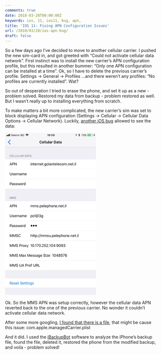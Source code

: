 ```yaml
---
comments: true
date: 2018-03-28T00:00:00Z
keywords: ios, 11, ios11, bug, apn, 
title: 'IOS 11: Fixing APN Configuration Issues'
url: /2018/03/28/ios-apn-bug/
draft: false
---
```


So a few days ago I’ve decided to move to another cellular carrier. I pushed the new sim-card in, and got greeted with “Could not activate cellular data network”. First instinct was to install the new carrier’s APN configuration profile, but this resulted in another bummer: “Only one APN configuration can be installed at a time”. Ok, so I have to delete the previous carrier’s profile. Settings -> General -> Profiles …and there weren’t any profiles: “No profiles are currently installed”. Wat?

So out of desperation I tried to erase the phone, and set it up as a new - problem solved. Restored my data from backup - problem restored as well. But I wasn’t really up to installing everything from scratch.

To make matters a bit more complicated, the new carrier’s sim was set to block displaying APN configuration (Settings -> Cellular -> Cellular Data Options -> Cellular Network). Luckily, [another iOS bug](https://forums.macrumors.com/threads/apn-help-problem-after-upgrading-to-ios7.1642124/) allowed to see the data:

<img src="/images/iosbug/badapn.jpg" alt="" width="300"/>

Ok. So the MMS APN was setup correctly, however the cellular data APN reverted back to the one of the previous carrier. No wonder it couldn’t activate cellular data network.

After some more googling, [I found that there is a file](https://discussions.apple.com/thread/8143573), that might be cause this issue:
com.apple.managedCarrier.plist

And it did. I used the [iBackupBot](http://www.icopybot.com/itunes-backup-manager.htm) software to analyze the iPhone’s backup file, found the file, deleted it, restored the phone from the modified backup, and voila - problem solved!